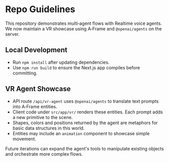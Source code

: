 # Repo Guidelines

This repository demonstrates multi‑agent flows with Realtime voice agents. We now maintain a VR showcase using A‑Frame and `@openai/agents` on the server.

## Local Development
- Run `npm install` after updating dependencies.
- Use `npm run build` to ensure the Next.js app compiles before committing.

## VR Agent Showcase
- API route `/api/vr-agent` uses `@openai/agents` to translate text prompts into A‑Frame entities.
- Client code under `src/app/vr/` renders these entities. Each prompt adds a new primitive to the scene.
- Shapes, colors and positions returned by the agent are metaphors for basic data structures in this world.
- Entities may include an `animation` component to showcase simple movement.

Future iterations can expand the agent's tools to manipulate existing objects and orchestrate more complex flows.
